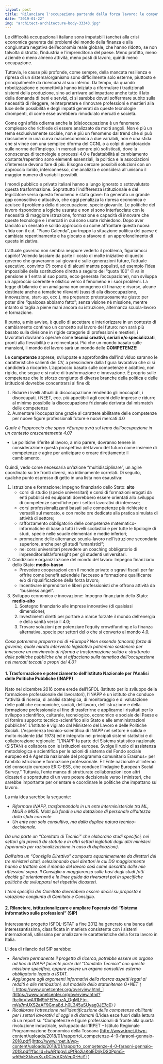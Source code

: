 ```yaml
---
layout: post
title: "Rilanciare l'occupazione partendo dalla forza lavoro: le competenze come base del lavoro di domani"
date: "2019-01-22"
img: "architect-architecture-body-33343.jpg"
---
```


Le difficoltà occupazionali italiane sono imputabili (anche) alla crisi economica generata dai problemi del mondo della finanza e alla congiuntura negativa dell’economia reale globale, che hanno ridotto, se non talvolta distrutto, l’industria e l’imprenditoria del paese. Meno profitto, meno aziende o meno almeno attività, meno posti di lavoro, quindi meno occupazione.

Tuttavia, le cause più profonde, come sempre, della mancata resilienza e ripresa di un sistema/organismo sono difficilmente solo esterne, piuttosto e principalmente da ricercarsi al suo interno. Da tempo, da quando robotizzazione e connettività hanno iniziato a riformulare i tradizionali sistemi della produzione, sino ad arrivare ad impattare anche tutto il lato della domanda di beni e servizi, ci si sarebbe dovuti soffermare subito sulla necessità di rileggere, reinterpretare e rinnovare professioni e mestieri alla luce delle possibilità e degli impatti generati da queste tecnologie dirompenti, di come esse avrebbero rimodulato mercati e società.

Come ogni sfida odierna anche la (dis)occupazione è un fenomeno complesso che richiede di essere analizzato da molti angoli. Non è più un tema esclusivamente sociale, non è più un fenomeno dal trend che si può riassumere in una curva macroeconomica a due variabili, non è una sfida che si vince con una semplice riforma del CCNL o a colpi di amido/acido sulle norme dell’impiego. In mercati sempre più sofisticati, dove la conoscenza di tecnologie e processi 4.0 e l’adattabilità al cambiamento costante/repentino sono elementi essenziali, la politica e le associazioni d’interesse devono fare di più. Bisogna cercare possibili soluzioni con un approccio ibrido, interconnesso, che analizza e considera all’unisono il maggior numero di variabili possibili.

I mondi pubblico e privato italiani hanno a lungo ignorato o sottovalutato questa trasformazione. Soprattutto l’indifferenza istituzionale e del legislatore verso questo fenomeno è stata grave: ha generato un grande gap conoscitivo e attuativo, che oggi penalizza la ripresa economica e acuisce il problema della disoccupazione, specie giovanile. Le politiche del lavoro rispondono a logiche usurate e non si sono interfacciate con le necessità di maggiore istruzione, formazione e capacità di innovare che queste tecnologie e i mercati in cui sono usate richiedono. Dopo aver lanciato un sensato e solido approccio su come affrontare questa nuova sfida con il c.d. “Piano Calenda”, purtroppo la situazione politica del paese è cambiata repentinamente e ha giocato a sfavore di un approfondimento di questa iniziativa.

L’attuale governo non sembra neppure vederlo il problema, figuriamoci capirlo! Volendo lasciare da parte il costo di molte iniziative di questo governo che graveranno sui giovani e sulle generazioni future, l’attuale esecutivo, convinto (?) come è di alcuni mantra populisti, ad esempio l’idea impossibile della sostituzione diretta a seguito del “quota 100” (1 va in pensione e 1 entra al suo posto, ecco generata l’occupazione), non sviluppa un approccio coerente e olistico verso il fenomeno e i suoi problemi. La legge di bilancio è un amalgama non omogeneo di finanze e risorse, alcune destinate anche a tematiche rilevanti (sussidi alla disoccupazione, innovazione, start-up, ecc.), ma preparato pretestuosamente giusto per poter dire “qualcosa abbiamo fatto”; senza visione né missione, mentre intanto si taglia a piene mani ancora su istruzione, alternanza scuola-lavoro e formazione.

Il punto, a mio avviso, è quello di accettare e interiorizzare in un contesto di cambiamento continuo un concetto sul lavoro del futuro: non sarà più basato sulla divisione in rigide categorie di professioni e mestieri, i lavoratori dovranno operare come **tecnici creativi, seriali e/o specializzati**, pronti alla flessibilità e a reinventarsi. Più che un mondo basato sulle mansioni, il mondo del lavoro sarà un mondo delle **COMPETENZE**!

Le **competenze** apprese, sviluppate e approfondite dall’individuo saranno le caratteristiche salienti dei CV, a prescindere dalla figura lavorativa che ci si candiderà a ricoprire. L’approccio basato sulle competenze è adattivo, non rigido, che segue e si nutre di trasformazione e innovazione. È proprio sulle competenze che lo sforzo congiunto di diverse branche della politica e delle istituzioni dovrebbe concentrarsi al fine di:

1. Ridurre i livelli attuali di disoccupazione rendendo gli inoccupati, i disoccupati, i NEET, ecc. più appetibili agli occhi delle imprese e ridurre al minimo possibile la disoccupazione frizionale derivata dal mismatch delle competenze
2. Aumentare l’occupazione grazie al carattere abilitante delle competenze per nuove figure professionali future e nuovi mercati 4.0

_Quale è l’approccio che spero +Europa avrà sul tema dell’occupazione in un contesto crescentemente 4.0?_

- Le politiche riferite al lavoro, a mio parere, dovranno tenere in considerazione questa prospettiva del lavoro del futuro come insieme di competenze e agire per anticipare o creare direttamente il cambiamento.

Quindi, vedo come necessaria un’azione “multidisciplinare”, un agire coordinato su tre fronti diversi, ma intimamente correlati. Di seguito, qualche punto espresso di getto in una lista non esaustiva:

1. Istruzione e formazione: Impegno finanziario dello Stato: **alto**
    - corsi di studio (specie universitari) e corsi di formazioni erogati da enti pubblici ed equiparati dovrebbero essere orientati allo sviluppo di competenze specifiche per i settori lavorativi di interesse;
    - corsi professionalizzanti basati sulle competenze più richieste e versatili sul mercato, e con molte ore dedicate alla pratica simulata di attività di settore;
    - rafforzamento obbligatorio delle competenze matematico-informatiche di base a tutti i livelli scolastici e per tutte le tipologie di studi, specie nelle scuole elementari e medie inferiori;
    - promozione delle alternanze scuola-lavoro nell’istruzione secondaria superiore, anche per gli studi “umanistici”;
    - nei corsi universitari prevedere un coaching obbligatorio di imprenditorialità/foresight per gli studenti universitari.
2. Condizioni e organizzazione del mondo del lavoro: Impegno finanziario dello Stato: **medio-basso**
    - Prevedere cooperazioni con il mondo privato o sgravi fiscali per far offrire come benefit aziendale l’accesso a formazione qualificante e/o di riqualificazione della forza lavoro;
    - Incentivare imprenditori e liberi professionisti che offrono attività da “business angel”.
3. Sviluppo economico e innovazione: Impegno finanziario dello Stato: **medio-alto**
    1. Sostegno finanziario alle imprese innovative (di qualsiasi dimensione);
    2. Investimenti diretti per portare a marce forzate il mondo dell’energia e della sanità verso il 4.0;
    3. Trovare soluzioni per potenziare l’equity crowdfunding e la finanza alternativa, specie per settori del o che si converto al mondo 4.0.

_Cosa potremmo proporre noi di +Europa? Non essendo (ancora) forza di governo, quale mirato intervento legislativo potremmo sostenere per innescare un movimento di riforma e trasformazione solido e strutturato delle politiche pubbliche che si affacciano sulla tematica dell’occupazione nei mercati toccati o propri del 4.0?_

#### 1\. Trasformazione e potenziamento dell’Istituto Nazionale per l’Analisi delle Politiche Pubbliche (INAPP)

Nato nel dicembre 2016 come erede dell’ISFOL (Istituto per lo sviluppo della formazione professionale dei lavoratori), l’INAPP è un istituto che conduce “attività di ricerca, di analisi strategica, di monitoraggio e di valutazione delle politiche economiche, sociali, del lavoro, dell’istruzione e della formazione professionale al fine di trasferirne e applicarne i risultati per lo sviluppo scientifico, culturale, tecnologico, economico e sociale del Paese e di fornire supporto tecnico-scientifico allo Stato e alle amministrazioni pubbliche”. L’Istituto è vigilato dal Ministero del Lavoro e delle Politiche Sociali. L’esperienza tecnico-scientifica di INAPP nel settore è solida e molto risalente (dal 1973) ed è integrato nei principali sistemi statistici e di collaborazione regionale: “L’INAPP fa parte del Sistema statistico nazionale (SISTAN) e collabora con le istituzioni europee. Svolge il ruolo di assistenza metodologica e scientifica per le azioni di sistema del Fondo sociale europeo ed è Agenzia nazionale del programma comunitario Erasmus+ per l’ambito istruzione e formazione professionale. È l’Ente nazionale all’interno del consorzio europeo ERIC-ESS, che conduce l’indagine European Social Survey.” Tuttavia, l’ente manca di strutturate collaborazioni con altri dicasteri e soprattutto di un vero potere decisionale verso i ministeri, che sarebbe importante per orientare e coordinare le politiche che impattano sul lavoro.

La mia idea sarebbe la seguente:

- _Riformare INAPP, trasformandolo in un ente interministeriale tra ML, MIUR e MISE. Molti più fondi e una dotazione di personale all’altezza della sfida corrente_
- _Un ente non solo consultivo, ma dalla duplice natura tecnico-decisionale._

_Da una parte un “Comitato di Tecnici” che elaborano studi specifici, nei settori già previsti da statuto e in altri settori inglobati dagli altri ministeri (operando per razionalizzazione in caso di duplicazioni)._

_Dall’altra un “Consiglio Direttivo” composto equanimemente da direttori dei tre ministeri citati, selezionando quei direttori le cui DG maggiormente hanno a trattare con il mondo del lavoro così come descritto dalle mie riflessioni sopra. Il Consiglio a maggioranza sulle basi degli studi fatti decide gli orientamenti e le linee guida da riversarsi poi in specifiche politiche da svilupparsi nei rispettivi dicasteri._

_I temi specifici del Comitato dovrebbero essere decisi su proposta e votazione congiunta di Comitato e Consiglio._

#### 2\. Rilanciare, istituzionalizzare e ampliare l’operato del “Sistema informativo sulle professioni” (SIP)

Interessante progetto ISFOL-ISTAT a fine 2012 ha generato una banca dati interessantissima, classificata in maniera consistente con i sistemi internazionali, utilissima per analizzare le caratteristiche della forza lavoro in Italia.

L’idea di rilancio del SIP sarebbe:

- _Rendere permanente il progetto di ricerca; potrebbe essere un organo ad hoc di INAPP facente parte del “Comitato Tecnico” con questa missione specifica, oppure essere un organo consultivo esterno obbligatorio legato a ISTAT._
- _Aggiungere agli argomenti informativi della ricerca aspetti legati ai redditi e alle retribuzioni, sul modello dello statunitense O\*NET (_ [_https://www.onetcenter.org/overview.html_](https://www.onetcenter.org/overview.html?fbclid=IwAR1M9bFEPwuzA_DgMLFtq-mVa7mUXS2aAF9Gma8d_h0L345uSUyag0JE7c0) _)_
- _Ricalibrare l’attenzione nell’identificazione delle competenze abilitanti per i settori lavorativi di oggi e di domani_ (L’idea esce fuori dalla lettura di un report su “Competenze e figure professionali di fronte alla quarta rivoluzione industriale, sviluppato dall’IRPET – Istituto Regionale Programmazione Economica della Toscana [http://www.irpet.it/wp-content/uploads/2018/01/rapporto\_competenze-4-0-faraoni-gennaio-2018.pdf](http://www.irpet.it/wp-content/uploads/2018/01/rapporto_competenze-4-0-faraoni-gennaio-2018.pdf?fbclid=IwAR1pgvLcPfRo2iaKoIEDrjkDS0Ppm5-w59xEXk5vvXsx0CtwVX5Vep0-HcY) )
